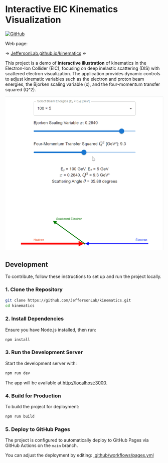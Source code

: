 # Interactive EIC Kinematics Visualization

[![GitHub](https://img.shields.io/badge/github-kinematics-blue?style=flat&logo=github)](https://github.com/JeffersonLab/kinematics/)


Web page:   

&rArr; [JeffersonLab.github.io/kinematics](https://jeffersonlab.github.io/kinematics/) 	&lArr;


This project is a demo of **interactive illustration** of kinematics in the Electron-Ion Collider (EIC), focusing on deep inelastic scattering (DIS) with scattered electron visualization. The application provides dynamic controls to adjust kinematic variables such as the electron and proton beam energies, the Bjorken scaling variable \(x\), and the four-momentum transfer squared \(Q^2\).

[![DIS Kinematics](https://github.com/JeffersonLab/kinematics/blob/main/public/DisVisualization.gif?raw=true)](https://jeffersonlab.github.io/kinematics/)


## Development

To contribute, follow these instructions to set up and run the project locally.

### 1. Clone the Repository

```bash
git clone https://github.com/JeffersonLab/kinematics.git
cd kinematics
```

### 2. Install Dependencies

Ensure you have Node.js installed, then run:

```bash
npm install
```

### 3. Run the Development Server

Start the development server with:

```bash
npm run dev
```

The app will be available at [http://localhost:3000](http://localhost:3000).

### 4. Build for Production

To build the project for deployment:

```bash
npm run build
```

### 5. Deploy to GitHub Pages

The project is configured to automatically deploy to GitHub Pages via GitHub Actions on the `main` branch. 

You can adjust the deployment by editing: [.github/workflows/pages.yml](https://github.com/JeffersonLab/kinematics/blob/main/.github/workflows/pages.yml)
